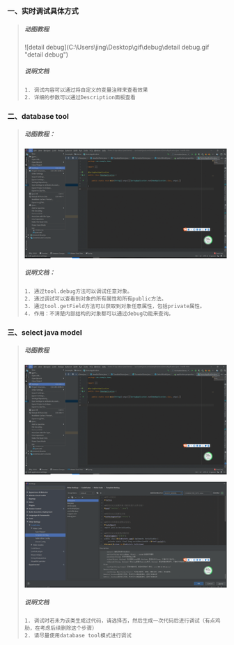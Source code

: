 ### 一、实时调试具体方式

> ##### 动图教程
>
> ![detail debug](C:\Users\jing\Desktop\gif\debug\detail debug.gif "detail debug")
>
> ##### 说明文档
>
> ``` 说明文档
> 1. 调试内容可以通过将自定义的变量注释来查看效果
> 2. 详细的参数可以通过Description面板查看
> ```

### 二、database tool

> ##### 动图教程：
> ![database tool debug](./debug_db1.gif "database tool debug")
> ##### 说明文档：
> ``` 说明文档：
> 1. 通过tool.debug方法可以调试任意对象。
> 2. 通过调试可以查看到对象的所有属性和所有public方法。
> 3. 通过tool.getField方法可以获取到对象任意属性，包括private属性。
> 4. 作用：不清楚内部结构的对象都可以通过debug功能来查询。
> ```

### 三、select java model

>##### 动图教程
>
>![select java model_1](./debug_model1.gif "select java model_1")
>
>![select java model_2](./debug_model2.gif "select java model_2")
>
>##### 说明文档
>
>``` 说明文档
> 1. 调试时若未为该类生成过代码，请选择否，然后生成一次代码后进行调试（有点鸡肋，在考虑后续删除这个步骤）
> 2. 请尽量使用database tool模式进行调试
>```
>